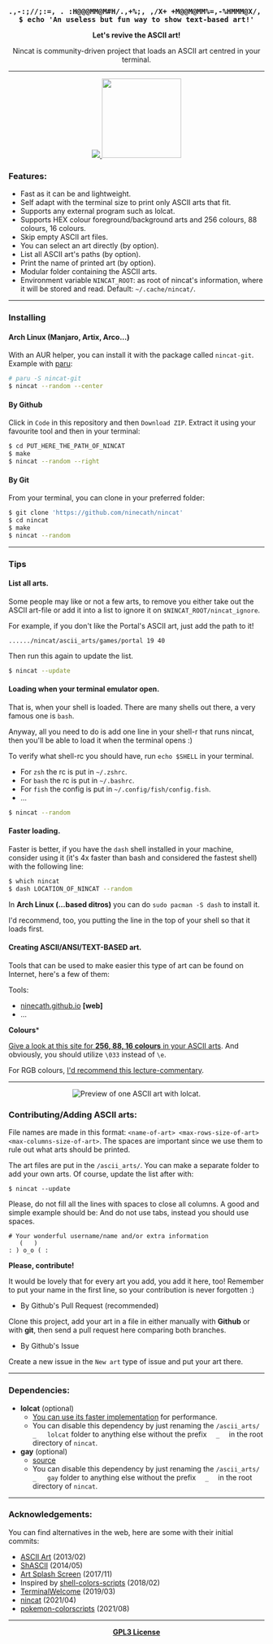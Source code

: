 <div align="center">
  <pre style="background: none !important;white-space: nowrap!important;font-weight:bold!important;">
             .,-:;//;:=,                
          . :H@@@MM@M#H/.,+%;,          
       ,/X+ +M@@M@MM%=,-%HMMM@X/,       
     -+@MM; $M@@MH+-,;XMMMM@MMMM@+-     
    ;@M@@M- XM@X;, -+XXXXXHHH@M@M#@/.   
  ,%MM@@MH ,@%=            .---=-=:=,.  
  =@#@@@MX .,              -%HX$$%%%+;  
 =-./@M@M$                  .;@MMMM@MM: 
 X@/ -$MM/                    .+MM@@@M$ 
,@M@H: :@:                    . =X#@@@@-
,@@@MMX, .                    /H- ;@M@M=
.H@@@@M@+,                    @MM+..%#$.
 /MMMM@MMH/.                  XM@MH; =; 
  /%+%$XHH@$=              , .H@@@@MX,  
   .=--------.           -%H.,@@@@@MX,  
   .%MM@@@HHHXX$$$%+- .:$MMX =M@@MM%.   
     =XMMM@MM@MM#H;,-+HMM@M+ /MMMX=     
       ,:+$+-,/H#MMMMMMMMM@= =,         
             =++%%%%+/:-.               
<br>
$ echo 'An useless but fun way to show text-based art!'</pre>
</div>

<p align="center"><b>Let's revive the ASCII art!</b></p>

<p align="center">Nincat is community-driven project that loads an ASCII art centred in your terminal.</p>

---

<p align="center">
  <a href="http://asciiartist.com/wp/respect-ascii-artists-campaign/">
    <img src="https://www.asciiart.eu/images/respectasciiartists.gif" alt"Respect ASCII Artists Campaign">
  </a>
  <a href="https://github.com/ninecath/">
    <img src="/.github/logo.png" width="156" alt"ninecath">
  </a>
</p>

### Features:
+ Fast as it can be and lightweight.
+ Self adapt with the terminal size to print only ASCII arts that fit.
+ Supports any external program such as lolcat.
+ Supports HEX colour foreground/background arts and 256 colours, 88 colours, 16 colours.
+ Skip empty ASCII art files.
+ You can select an art directly (by option).
+ List all ASCII art's paths (by option).
+ Print the name of printed art (by option).
+ Modular folder containing the ASCII arts.
+ Environment variable `NINCAT_ROOT`: as root of nincat's information, where it will be stored and read. Default: `~/.cache/nincat/`.

---

### Installing

#### Arch Linux (Manjaro, Artix, Arco...)

With an AUR helper, you can install it with the package called `nincat-git`.
Example with [paru](https://github.com/Morganamilo/paru):

```zsh
# paru -S nincat-git
$ nincat --random --center
```

#### By Github

Click in `Code` in this repository and then `Download ZIP`. Extract it using your favourite tool and then in your terminal: 
```zsh
$ cd PUT_HERE_THE_PATH_OF_NINCAT
$ make
$ nincat --random --right
```

#### By Git

From your terminal, you can clone in your preferred folder:
```zsh
$ git clone 'https://github.com/ninecath/nincat'
$ cd nincat
$ make
$ nincat --random
```

----

### Tips

#### List all arts.

Some people may like or not a few arts, to remove you either take out the ASCII art-file or add it into a list to ignore it on `$NINCAT_ROOT/nincat_ignore`.

For example, if you don't like the Portal's ASCII art, just add the path to it!

```
....../nincat/ascii_arts/games/portal 19 40
```

Then run this again to update the list.

```zsh
$ nincat --update
```

#### Loading when your terminal emulator open.

That is, when your shell is loaded. There are many shells out there, a very famous one is `bash`.

Anyway, all you need to do is add one line in your shell-r that runs nincat, then you'll be able to load it when the terminal opens :)

To verify what shell-rc you should have, run `echo $SHELL` in your terminal.

+ For `zsh` the	rc is put in `~/.zshrc`.
+ For `bash` the rc is put in `~/.bashrc`.
+ For `fish` the config is put in `~/.config/fish/config.fish`.
+ ...

```zsh
$ nincat --random
```

#### Faster loading.

Faster is better, if you have the `dash` shell installed in your machine, consider using it (it's 4x faster than bash and considered the fastest shell) with the following line:
```zsh
$ which nincat
$ dash LOCATION_OF_NINCAT --random
```

In **Arch Linux (...based ditros)** you can do `sudo pacman -S dash` to install it.

I'd recommend, too, you putting the line in the top of your shell so that it loads first.

#### Creating ASCII/ANSI/TEXT-BASED art.

Tools that can be used to make easier this type of art can be found on Internet, here's a few of them:

Tools:
+ [ninecath.github.io](https://github.com/ninecath/ninecath.github.io/) **[web]**
+ ...

**Colours***

[Give a look at this site for **256, 88, 16 colours** in your ASCII arts](https://misc.flogisoft.com/bash/tip_colors_and_formatting).
And obviously, you should utilize `\033` instead of `\e`.

For RGB colours, [I'd recommend this lecture-commentary](https://stackoverflow.com/questions/4842424/list-of-ansi-color-escape-sequences).


----

<p align="center">
  <img align="center" src="/.github/new_art.png" alt="Preview of one ASCII art with lolcat."/>
</p>

### Contributing/Adding ASCII arts:

File names are made in this format: `<name-of-art> <max-rows-size-of-art> <max-columns-size-of-art>`.
The spaces are important since we use them to rule out what arts should be printed.

The art files are put in the `/ascii_arts/`. You can make a separate folder to add your own arts. Of course, update the list after with:
```she
$ nincat --update
```

Please, do not fill all the lines with spaces to close all columns. A good and simple example should be:
And do not use tabs, instead you should use spaces.
```
# Your wonderful username/name and/or extra information
   (   )
: ) o_o ( :
```

**Please, contribute!**

It would be lovely that for every art you add, you add it here, too! Remember to put your name in the first line, so your contribution is never forgotten :)

- By Github's Pull Request (recommended)

Clone this project, add your art in a file in either manually with **Github** or with **git**, then send a pull request here comparing both branches.

- By Github's Issue

Create a new issue in the `New art` type of issue and put your art there.

----

### Dependencies:
+ **lolcat** (optional)
  - [You can use its faster implementation](https://github.com/jaseg/lolcat) for performance.
  - You can disable this dependency by just renaming the `/ascii_arts/   _   lolcat` folder to anything else without the prefix `   _   ` in the root directory of `nincat`.
+ **gay** (optional)
  - [source](https://github.com/ms-jpq/gay)
  - You can disable this dependency by just renaming the `/ascii_arts/   _   gay` folder to anything else without the prefix `   _   ` in the root directory of `nincat`.

---

### Acknowledgements:

You can find alternatives in the web, here are some with their initial commits:

+ [ASCII Art](https://github.com/Tianwei-Li/ascii_art) (2013/02)
+ [ShASCII](https://github.com/oskargicast/shascii) (2014/05)
+ [Art Splash Screen](https://github.com/DanCRichards/ASCII-Art-Splash-Screen) (2017/11)
+ Inspired by [shell-colors-scripts](https://gitlab.com/dwt1/shell-color-scripts/) (2018/02)
+ [TerminalWelcome](https://github.com/devarshi16/TerminalWelcome) (2019/03)
+ [nincat](https://github.com/BeyondMagic/nincat/) (2021/04)
+ [pokemon-colorscripts](https://gitlab.com/phoneybadger/pokemon-colorscripts/) (2021/08)

---

<p align="center">
  <a href="/LICENSE"><b>GPL3 License</b></a>
</p>
